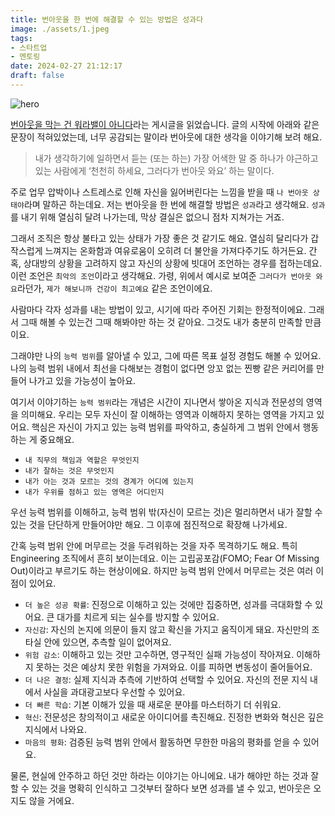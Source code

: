 ```yaml
---
title: 번아웃을 한 번에 해결할 수 있는 방법은 성과다
image: ./assets/1.jpeg
tags:
- 스타트업
- 멘토링
date: 2024-02-27 21:12:17
draft: false
---
```


![hero](./assets/1.jpeg)

[번아웃을 막는 건 워라밸이 아니다](https://jayoung.blog/brun-out/)라는 게시글을 읽었습니다. 글의 시작에 아래와 같은 문장이 적혀있었는데, 너무 공감되는 말이라 번아웃에 대한 생각을 이야기해 보려 해요.

> 내가 생각하기에 일하면서 듣는 (또는 하는) 가장 어색한 말 중 하나가 야근하고 있는 사람에게 ‘천천히 하세요, 그러다가 번아웃 와요’ 하는 말이다.

주로 업무 압박이나 스트레스로 인해 자신을 잃어버린다는 느낌을 받을 때 `나 번아웃 상태야`라며 말하곤 하는데요. 저는 번아웃을 한 번에 해결할 방법은 `성과`라고 생각해요. `성과`를 내기 위해 열심히 달려 나가는데, 막상 결실은 없으니 점차 지쳐가는 거죠.

그래서 조직은 항상 불타고 있는 상태가 가장 좋은 것 같기도 해요. 열심히 달리다가 갑작스럽게 느껴지는 온화함과 여유로움이 오히려 더 불안을 가져다주기도 하거든요.
간혹, 상대방의 상황을 고려하지 않고 자신의 상황에 빗대어 조언하는 경우를 접하는데요. 이런 조언은 `최악의 조언`이라고 생각해요. 가령, 위에서 예시로 보여준 `그러다가 번아웃 와요`라던가, `제가 해보니까 건강이 최고예요` 같은 조언이에요.

사람마다 각자 성과를 내는 방법이 있고, 시기에 따라 주어진 기회는 한정적이에요. 그래서 그때 해볼 수 있는건 그때 해봐야만 하는 것 같아요. 그것도 내가 충분히 만족할 만큼이요.

그래야만 나의 `능력 범위`를 알아낼 수 있고, 그에 따른 목표 설정 경험도 해볼 수 있어요. 나의 능력 범위 내에서 최선을 다해보는 경험이 없다면 앙꼬 없는 찐빵 같은 커리어를 만들어 나가고 있을 가능성이 높아요. 

여기서 이야기하는 `능력 범위`라는 개념은 시간이 지나면서 쌓아온 지식과 전문성의 영역을 의미해요. 우리는 모두 자신이 잘 이해하는 영역과 이해하지 못하는 영역을 가지고 있어요. 핵심은 자신이 가지고 있는 능력 범위를 파악하고, 충실하게 그 범위 안에서 행동하는 게 중요해요.

- `내 직무의 책임과 역할은 무엇인지`
- `내가 잘하는 것은 무엇인지`
- `내가 아는 것과 모르는 것의 경계가 어디에 있는지`
- `내가 우위를 점하고 있는 영역은 어디인지`

우선 능력 범위를 이해하고, 능력 범위 밖(자신이 모르는 것)은 멀리하면서 내가 잘할 수 있는 것을 단단하게 만들어야만 해요. 그 이후에 점진적으로 확장해 나가세요.

간혹 능력 범위 안에 머무르는 것을 두려워하는 것을 자주 목격하기도 해요. 특히 Engineering 조직에서 흔히 보이는데요. 이는 고립공포감(FOMO; Fear Of Missing Out)이라고 부르기도 하는 현상이에요. 하지만 능력 범위 안에서 머무르는 것은 여러 이점이 있어요.

- `더 높은 성공 확률`: 진정으로 이해하고 있는 것에만 집중하면, 성과를 극대화할 수 있어요. 큰 대가를 치르게 되는 실수를 방지할 수 있어요.
- `자신감`: 자신의 논지에 의문이 들지 않고 확신을 가지고 움직이게 돼요. 자신만의 조타실 안에 있으면, 추측할 일이 없어져요.
- `위험 감소`: 이해하고 있는 것만 고수하면, 영구적인 실패 가능성이 작아져요. 이해하지 못하는 것은 예상치 못한 위험을 가져와요. 이를 피하면 변동성이 줄어들어요.
- `더 나은 결정`: 실제 지식과 추측에 기반하여 선택할 수 있어요. 자신의 전문 지식 내에서 사실을 과대광고보다 우선할 수 있어요.
- `더 빠른 학습`: 기본 이해가 있을 때 새로운 분야를 마스터하기 더 쉬워요.
- `혁신`: 전문성은 창의적이고 새로운 아이디어를 촉진해요. 진정한 변화와 혁신은 깊은 지식에서 나와요.
- `마음의 평화`: 검증된 능력 범위 안에서 활동하면 무한한 마음의 평화를 얻을 수 있어요.

물론, 현실에 안주하고 하던 것만 하라는 이야기는 아니에요. 내가 해야만 하는 것과 잘할 수 있는 것을 명확히 인식하고 그것부터 잘하다 보면 성과를 낼 수 있고, 번아웃은 오지도 않을 거에요.
